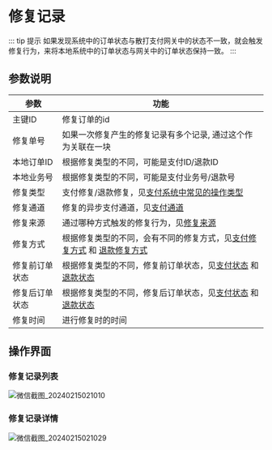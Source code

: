 # 修复记录
::: tip 提示
如果发现系统中的订单状态与散打支付网关中的状态不一致，就会触发修复行为，来将本地系统中的订单状态与网关中的订单状态保持一致。
:::
## 参数说明
| 参数      | 功能                                                                                                                                                          |
|---------|-------------------------------------------------------------------------------------------------------------------------------------------------------------|
| 主键ID    | 修复订单的id                                                                                                                                                     |
| 修复单号    | 如果一次修复产生的修复记录有多个记录, 通过这个作为关联在一块                                                                                                                             |
| 本地订单ID  | 根据修复类型的不同，可能是支付ID/退款ID                                                                                                                                      |
| 本地业务号   | 根据修复类型的不同，可能是支付业务号/退款号                                                                                                                                      |
| 修复类型    | 支付修复/退款修复，见[支付系统中常见的操作类型](/daxpay/guides/other/常量和状态表.md#支付系统中常见的操作类型-paymenttypeenum)                                                                      |
| 修复通道    | 修复的异步支付通道，见[支付通道](/daxpay/guides/other/常量和状态表.md#支付通道-paychannelenum)                                                                                       |
| 修复来源    | 通过哪种方式触发的修复行为，见[修复来源](/daxpay/guides/other/常量和状态表.md#支付修复来源-payrepairsourceenum)                                                                            |
| 修复方式    | 根据修复类型的不同，会有不同的修复方式，见[支付修复方式](/daxpay/guides/other/常量和状态表.md#支付修复方式-payrepairwayenum) 和 [退款修复方式](/daxpay/guides/other/常量和状态表.md#退款修复方式-refundrepairwayenum) |
| 修复前订单状态 | 根据修复类型的不同，修复前订单状态，见[支付状态](/daxpay/guides/other/常量和状态表.md#支付状态-paystatusenum) 和 [退款状态](/daxpay/guides/other/常量和状态表.md#退款状态-refundstatusenum)                 |
| 修复后订单状态 | 根据修复类型的不同，修复后订单状态，见[支付状态](/daxpay/guides/other/常量和状态表.md#支付状态-paystatusenum) 和 [退款状态](/daxpay/guides/other/常量和状态表.md#退款状态-refundstatusenum)                 |
| 修复时间    | 进行修复时的时间                                                                                                                                                    |


## 操作界面
### 修复记录列表
![微信截图_20240215021010](https://jsd.cdn.zzko.cn/gh/xxm1995/bootx-img@master/daxpay/微信截图_20240215021010.7ixd9wjl8ow0.webp)

### 修复记录详情
![微信截图_20240215021029](https://jsd.cdn.zzko.cn/gh/xxm1995/bootx-img@master/daxpay/微信截图_20240215021029.758cxw36bxo0.webp)
